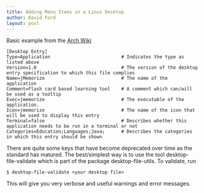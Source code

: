 ```yaml
---
title: Adding Menu Items in a Linux Desktop
author: David Ford
layout: post
---
```


Basic example from the [Arch Wiki](https://wiki.archlinux.org/index.php/Desktop_Entries) 

```
[Desktop Entry]
Type=Application                          # Indicates the type as listed above
Version=1.0                               # The version of the desktop entry specification to which this file complies
Name=jMemorize                            # The name of the application
Comment=Flash card based learning tool    # A comment which can/will be used as a tooltip
Exec=jmemorize                            # The executable of the application.
Icon=jmemorize                            # The name of the icon that will be used to display this entry
Terminal=false                            # Describes whether this application needs to be run in a terminal or not
Categories=Education;Languages;Java;      # Describes the categories in which this entry should be shown
```

There are quite some keys that have become deprecated over time as the standard has matured. The best/simplest way is to use the tool desktop-file-validate which is part of the package desktop-file-utils. To validate, run

`$ desktop-file-validate <your desktop file>`

This will give you very verbose and useful warnings and error messages.
